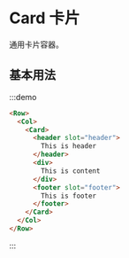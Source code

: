 # Card 卡片

通用卡片容器。

## 基本用法

:::demo 

```html
<Row>
  <Col>
    <Card>
      <header slot="header">
        This is header
      </header>
      <div>
        This is content
      </div>
      <footer slot="footer">
        This is footer
      </footer>
    </Card>
  </Col>
</Row>
```
:::

<script>
  import Row from '@/components/row';
  import Col from '@/components/col';
  import Card from '@/components/card';

  export default {
    components: {
      Row,
      Col,
      Card,
    },
    methods: {
    },
  };
</script>
